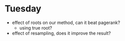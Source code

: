 # Tuesday

- effect of roots on our method, can it beat pagerank?
  - using true root?
- effect of resampling, does it improve the result?


